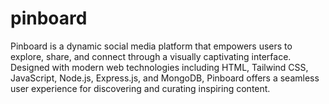 # pinboard
Pinboard is a dynamic social media platform that empowers users to explore, share, and connect through a visually captivating interface. Designed with modern web technologies including HTML, Tailwind CSS, JavaScript, Node.js, Express.js, and MongoDB, Pinboard offers a seamless user experience for discovering and curating inspiring content.
